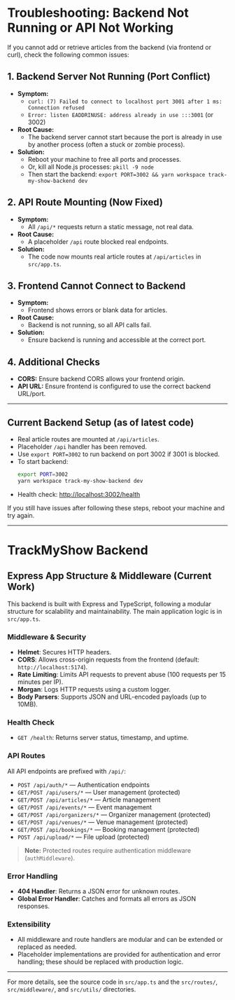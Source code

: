# Troubleshooting: Backend Not Running or API Not Working

If you cannot add or retrieve articles from the backend (via frontend or curl), check the following common issues:

## 1. Backend Server Not Running (Port Conflict)
- **Symptom:**
  - `curl: (7) Failed to connect to localhost port 3001 after 1 ms: Connection refused`
  - `Error: listen EADDRINUSE: address already in use :::3001` (or 3002)
- **Root Cause:**
  - The backend server cannot start because the port is already in use by another process (often a stuck or zombie process).
- **Solution:**
  - Reboot your machine to free all ports and processes.
  - Or, kill all Node.js processes: `pkill -9 node`
  - Then start the backend: `export PORT=3002 && yarn workspace track-my-show-backend dev`

## 2. API Route Mounting (Now Fixed)
- **Symptom:**
  - All `/api/*` requests return a static message, not real data.
- **Root Cause:**
  - A placeholder `/api` route blocked real endpoints.
- **Solution:**
  - The code now mounts real article routes at `/api/articles` in `src/app.ts`.

## 3. Frontend Cannot Connect to Backend
- **Symptom:**
  - Frontend shows errors or blank data for articles.
- **Root Cause:**
  - Backend is not running, so all API calls fail.
- **Solution:**
  - Ensure backend is running and accessible at the correct port.

## 4. Additional Checks
- **CORS:** Ensure backend CORS allows your frontend origin.
- **API URL:** Ensure frontend is configured to use the correct backend URL/port.

---

## Current Backend Setup (as of latest code)
- Real article routes are mounted at `/api/articles`.
- Placeholder `/api` handler has been removed.
- Use `export PORT=3002` to run backend on port 3002 if 3001 is blocked.
- To start backend:
  ```bash
  export PORT=3002
  yarn workspace track-my-show-backend dev
  ```
- Health check: [http://localhost:3002/health](http://localhost:3002/health)

If you still have issues after following these steps, reboot your machine and try again.

---

# TrackMyShow Backend

## Express App Structure & Middleware (Current Work)

This backend is built with Express and TypeScript, following a modular structure for scalability and maintainability. The main application logic is in `src/app.ts`.

### Middleware & Security
- **Helmet**: Secures HTTP headers.
- **CORS**: Allows cross-origin requests from the frontend (default: `http://localhost:5174`).
- **Rate Limiting**: Limits API requests to prevent abuse (100 requests per 15 minutes per IP).
- **Morgan**: Logs HTTP requests using a custom logger.
- **Body Parsers**: Supports JSON and URL-encoded payloads (up to 10MB).

### Health Check
- `GET /health`: Returns server status, timestamp, and uptime.

### API Routes
All API endpoints are prefixed with `/api/`:
- `POST /api/auth/*` — Authentication endpoints
- `GET/POST /api/users/*` — User management (protected)
- `GET/POST /api/articles/*` — Article management
- `GET/POST /api/events/*` — Event management
- `GET/POST /api/organizers/*` — Organizer management (protected)
- `GET/POST /api/venues/*` — Venue management (protected)
- `GET/POST /api/bookings/*` — Booking management (protected)
- `POST /api/upload/*` — File upload (protected)

> **Note:** Protected routes require authentication middleware (`authMiddleware`).

### Error Handling
- **404 Handler**: Returns a JSON error for unknown routes.
- **Global Error Handler**: Catches and formats all errors as JSON responses.

### Extensibility
- All middleware and route handlers are modular and can be extended or replaced as needed.
- Placeholder implementations are provided for authentication and error handling; these should be replaced with production logic.

---

For more details, see the source code in `src/app.ts` and the `src/routes/`, `src/middleware/`, and `src/utils/` directories. 